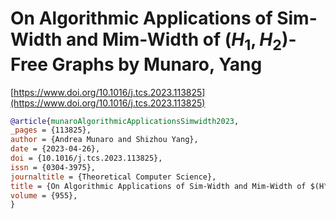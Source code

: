 # On Algorithmic Applications of Sim-Width and Mim-Width of $(H_1,H_2)$-Free Graphs by Munaro, Yang

[https://www.doi.org/10.1016/j.tcs.2023.113825](https://www.doi.org/10.1016/j.tcs.2023.113825)

```bibtex
@article{munaroAlgorithmicApplicationsSimwidth2023,
_pages = {113825},
author = {Andrea Munaro and Shizhou Yang},
date = {2023-04-26},
doi = {10.1016/j.tcs.2023.113825},
issn = {0304-3975},
journaltitle = {Theoretical Computer Science},
title = {On Algorithmic Applications of Sim-Width and Mim-Width of $(H\_1,H\_2)$-Free Graphs},
volume = {955},
}
```
